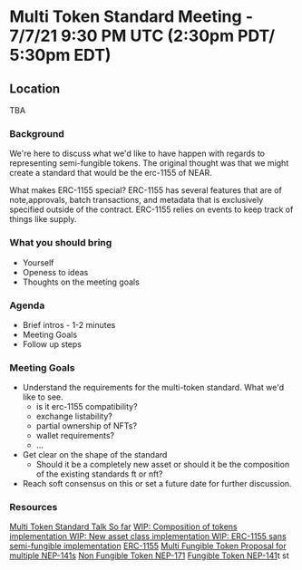 # Multi Token Standard Meeting - 7/7/21 9:30 PM UTC (2:30pm PDT/ 5:30pm EDT)

## Location 
TBA

### Background
We're here to discuss what we'd like to have happen with regards to representing semi-fungible tokens. The original thought was that we might create a standard that would be the erc-1155 of NEAR.

What makes ERC-1155 special? ERC-1155 has several features that are of note,approvals, batch transactions, and metadata that is exclusively specified outside of the contract. ERC-1155 relies on events to keep track of things like supply.


### What you should bring
- Yourself 
- Openess to ideas 
- Thoughts on the meeting goals 

### Agenda
- Brief intros - 1-2 minutes
- Meeting Goals
- Follow up steps

### Meeting Goals
- Understand the requirements for the multi-token standard. What we'd like to see. 
    - is it erc-1155 compatibility?
    - exchange listability?
    - partial ownership of NFTs?
    - wallet requirements?
    - ...
- Get clear on the shape of the standard
  - Should it be a completely new asset or should it be the composition of the existing standards ft or nft?
- Reach soft consensus on this or set a future date for further discussion. 

### Resources 
[Multi Token Standard Talk So far](https://gov.near.org/t/multi-token-standard-discussion/2917)
[WIP: Composition of tokens implementation ](https://github.com/shipsgold/multi-token-standard-impl/pull/4)
[WIP: New asset class implementation ](https://github.com/shipsgold/multi-token-standard-impl/pull/1)
[WIP: ERC-1155 sans semi-fungible implementation](https://coming-soon)
[ERC-1155](https://github.com/ethereum/EIPs/issues/1155)
[Multi Fungible Token Proposal for multiple NEP-141s](https://github.com/near/NEPs/pull/228)
[Non Fungible Token NEP-171](https://github.com/near/NEPs/discussions/171)
[Fungible Token NEP-141](https://github.com/near/NEPs/discussions/146)t st